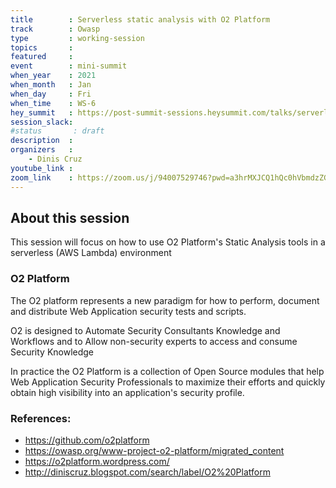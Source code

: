 ```yaml
---
title        : Serverless static analysis with O2 Platform
track        : Owasp
type         : working-session
topics       :
featured     :
event        : mini-summit
when_year    : 2021
when_month   : Jan
when_day     : Fri
when_time    : WS-6
hey_summit   : https://post-summit-sessions.heysummit.com/talks/serverless-static-analysis-with-o2-platform
session_slack:
#status       : draft
description  :
organizers   :
    - Dinis Cruz
youtube_link :
zoom_link    : https://zoom.us/j/94007529746?pwd=a3hrMXJCQ1hQc0hVbmdzZG9sbGRTZz09
---
```


## About this session

This session will focus on how to use O2 Platform's Static Analysis tools in a serverless (AWS Lambda) environment

### O2 Platform

The O2 platform represents a new paradigm for how to perform, document and distribute Web Application security tests and scripts.

O2 is designed to Automate Security Consultants Knowledge and Workflows and to Allow non-security experts to access and consume Security Knowledge

In practice the O2 Platform is a collection of Open Source modules that help Web Application Security Professionals to maximize their efforts and quickly obtain high visibility into an application's security profile.

### References:
- https://github.com/o2platform
- https://owasp.org/www-project-o2-platform/migrated_content
- https://o2platform.wordpress.com/
- http://diniscruz.blogspot.com/search/label/O2%20Platform
